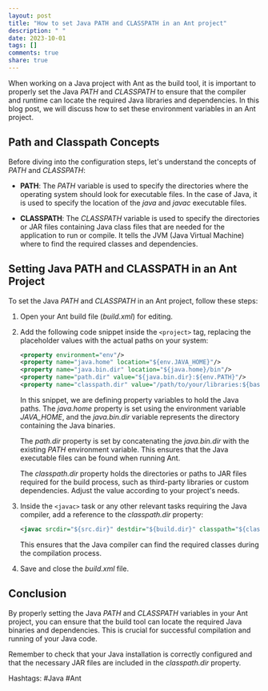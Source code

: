 ```yaml
---
layout: post
title: "How to set Java PATH and CLASSPATH in an Ant project"
description: " "
date: 2023-10-01
tags: []
comments: true
share: true
---
```


When working on a Java project with Ant as the build tool, it is important to properly set the Java *PATH* and *CLASSPATH* to ensure that the compiler and runtime can locate the required Java libraries and dependencies. In this blog post, we will discuss how to set these environment variables in an Ant project.

## Path and Classpath Concepts

Before diving into the configuration steps, let's understand the concepts of *PATH* and *CLASSPATH*:

- **PATH**: The *PATH* variable is used to specify the directories where the operating system should look for executable files. In the case of Java, it is used to specify the location of the *java* and *javac* executable files.

- **CLASSPATH**: The *CLASSPATH* variable is used to specify the directories or JAR files containing Java class files that are needed for the application to run or compile. It tells the JVM (Java Virtual Machine) where to find the required classes and dependencies.

## Setting Java PATH and CLASSPATH in an Ant Project

To set the Java *PATH* and *CLASSPATH* in an Ant project, follow these steps:

1. Open your Ant build file (*build.xml*) for editing.

2. Add the following code snippet inside the `<project>` tag, replacing the placeholder values with the actual paths on your system:

   ```xml
   <property environment="env"/>
   <property name="java.home" location="${env.JAVA_HOME}"/>
   <property name="java.bin.dir" location="${java.home}/bin"/>
   <property name="path.dir" value="${java.bin.dir}:${env.PATH}"/>
   <property name="classpath.dir" value="/path/to/your/libraries:${basedir}/lib"/>
   ```

   In this snippet, we are defining property variables to hold the Java paths. The *java.home* property is set using the environment variable *JAVA_HOME*, and the *java.bin.dir* variable represents the directory containing the Java binaries.

   The *path.dir* property is set by concatenating the *java.bin.dir* with the existing *PATH* environment variable. This ensures that the Java executable files can be found when running Ant.

   The *classpath.dir* property holds the directories or paths to JAR files required for the build process, such as third-party libraries or custom dependencies. Adjust the value according to your project's needs.

3. Inside the `<javac>` task or any other relevant tasks requiring the Java compiler, add a reference to the *classpath.dir* property:

   ```xml
   <javac srcdir="${src.dir}" destdir="${build.dir}" classpath="${classpath.dir}"/>
   ```

   This ensures that the Java compiler can find the required classes during the compilation process.

4. Save and close the *build.xml* file.

## Conclusion

By properly setting the Java *PATH* and *CLASSPATH* variables in your Ant project, you can ensure that the build tool can locate the required Java binaries and dependencies. This is crucial for successful compilation and running of your Java code.

Remember to check that your Java installation is correctly configured and that the necessary JAR files are included in the *classpath.dir* property.

Hashtags: #Java #Ant